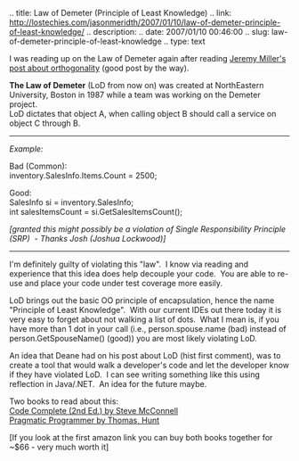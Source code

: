 .. title: Law of Demeter (Principle of Least Knowledge)
.. link: http://lostechies.com/jasonmeridth/2007/01/10/law-of-demeter-principle-of-least-knowledge/
.. description: 
.. date: 2007/01/10 00:46:00
.. slug: law-of-demeter-principle-of-least-knowledge
.. type: text


I was reading up on the Law of Demeter again after reading [Jeremy Miller's post about orthogonality](http://codebetter.com/blogs/jeremy.miller/archive/2007/01/08/Orthogonal-Code.aspx) (good post by the way).

**The Law of Demeter** (LoD from now on) was created at NorthEastern University, Boston in 1987 while a team was working on the Demeter project.  
LoD dictates that object A, when calling object B should call a service on object C through B.  
  


* * *

_Example:_

Bad (Common):   
inventory.SalesInfo.Items.Count = 2500;  
  
Good:  
SalesInfo si = inventory.SalesInfo;  
int salesItemsCount = si.GetSalesItemsCount();  


_[granted this might possibly be a violation of Single Responsibility Principle (SRP)  \- Thanks Josh (Joshua Lockwood)]_

* * *

I'm definitely guilty of violating this "law".  I know via reading and experience that this idea does help decouple your code.  You are able to re-use and place your code under test coverage more easily.

LoD brings out the basic OO principle of encapsulation, hence the name "Principle of Least Knowledge".  With our current IDEs out there today it is very easy to forget about not walking a list of dots.  What I mean is, if you have more than 1 dot in your call (i.e., person.spouse.name (bad) instead of person.GetSpouseName() (good)) you are most likely violating LoD.

An idea that Deane had on his post about LoD (hist first comment), was to create a tool that would walk a developer's code and let the developer know if they have violated LoD.  I can see writing something like this using reflection in Java/.NET.  An idea for the future maybe.

Two books to read about this:  
[Code Complete (2nd Ed.) by Steve McConnell](http://www.amazon.com/Code-Complete-Second-Steve-McConnell/dp/0735619670/sr%3d1-1/qid%3d1168346902/ref%3dpd_bbs_sr_1/105-8994370-6387607%3fie%3dUTF8%26s%3dbooks)  
[Pragmatic Programmer by Thomas, Hunt](http://www.amazon.com/Pragmatic-Programmer-Journeyman-Master/dp/020161622X)

[If you look at the first amazon link you can buy both books together for ~$66 - very much worth it]